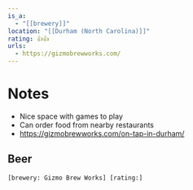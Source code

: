 ```yaml
---
is_a:
  - "[[brewery]]"
location: "[[Durham (North Carolina)]]"
rating: 👍👍
urls:
  - https://gizmobrewworks.com/
---
```

# Notes
- Nice space with games to play
- Can order food from nearby restaurants
- https://gizmobrewworks.com/on-tap-in-durham/

## Beer
```query
[brewery: Gizmo Brew Works] [rating:]
```